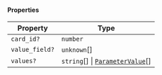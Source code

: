 #### Properties

| Property                                | Type                                                    |
| --------------------------------------- | ------------------------------------------------------- |
| <a id="card_id"></a> `card_id?`         | `number`                                                |
| <a id="value_field"></a> `value_field?` | `unknown`\[]                                            |
| <a id="values"></a> `values?`           | `string`\[] \| [`ParameterValue`](ParameterValue.md)\[] |
